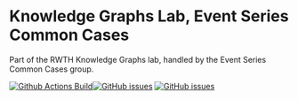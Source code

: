 # Knowledge Graphs Lab, Event Series Common Cases
Part of the RWTH Knowledge Graphs lab, handled by the Event Series Common Cases group.

[![Github Actions Build](https://github.com/svetl1/kgleventseriescc/workflows/build/badge.svg?branch=main)](https://github.com/svetl1/kgleventseriescc/actions?query=workflow%3Abuild+branch%3Amain)[![GitHub issues](https://img.shields.io/github/issues/svetl1/kgleventseriescc.svg)](https://github.com/svetl1/kgleventseriescc/issues)
[![GitHub issues](https://img.shields.io/github/issues-closed/svetl1/kgleventseriescc.svg)](https://github.com/svetl1/kgleventseriescc/issues/?q=is%3Aissue+is%3Aclosed)

